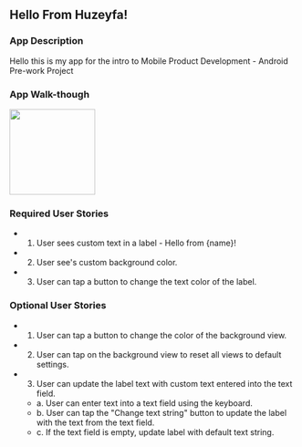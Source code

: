 ## Hello From Huzeyfa!

### App Description
Hello this is my app for the intro to Mobile Product Development - Android Pre-work Project

### App Walk-though

<img src="https://recordit.co/s8jjqUVfIT.gif" width=150><br>



### Required User Stories
-  1. User sees custom text in a label - Hello from {name}!
-  2. User see's custom background color.
-  3. User can tap a button to change the text color of the label.

### Optional User Stories
-  1. User can tap a button to change the color of the background view.
-  2. User can tap on the background view to reset all views to default settings.
-  3. User can update the label text with custom text entered into the text field.
   -  a. User can enter text into a text field using the keyboard.
   -  b. User can tap the "Change text string" button to update the label with the text from the text field.
   -  c. If the text field is empty, update label with default text string.
